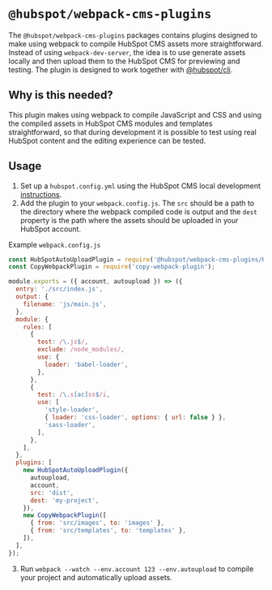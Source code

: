 # `@hubspot/webpack-cms-plugins`

The `@hubspot/webpack-cms-plugins` packages contains plugins designed to make using webpack to compile HubSpot CMS assets more straightforward. Instead of using `webpack-dev-server`, the idea is to use generate assets locally and then upload them to the HubSpot CMS for previewing and testing. The plugin is designed to work together with [@hubspot/cli](https://www.npmjs.com/package/@hubspot/cli).

## Why is this needed?

This plugin makes using webpack to compile JavaScript and CSS and using the compiled assets in HubSpot CMS modules and templates straightforward, so that during development it is possible to test using real HubSpot content and the editing experience can be tested.

## Usage

1. Set up a `hubspot.config.yml` using the HubSpot CMS local development [instructions](https://designers.hubspot.com/docs/tools/local-development).
2. Add the plugin to your `webpack.config.js`. The `src` should be a path to the directory where the webpack compiled code is output and the `dest` property is the path where the assets should be uploaded in your HubSpot account.

Example `webpack.config.js`

```js
const HubSpotAutoUploadPlugin = require('@hubspot/webpack-cms-plugins/HubSpotAutoUploadPlugin');
const CopyWebpackPlugin = require('copy-webpack-plugin');

module.exports = ({ account, autoupload }) => ({
  entry: './src/index.js',
  output: {
    filename: 'js/main.js',
  },
  module: {
    rules: [
      {
        test: /\.js$/,
        exclude: /node_modules/,
        use: {
          loader: 'babel-loader',
        },
      },
      {
        test: /\.s[ac]ss$/i,
        use: [
          'style-loader',
          { loader: 'css-loader', options: { url: false } },
          'sass-loader',
        ],
      },
    ],
  },
  plugins: [
    new HubSpotAutoUploadPlugin({
      autoupload,
      account,
      src: 'dist',
      dest: 'my-project',
    }),
    new CopyWebpackPlugin([
      { from: 'src/images', to: 'images' },
      { from: 'src/templates', to: 'templates' },
    ]),
  ],
});
```

3. Run `webpack --watch --env.account 123 --env.autoupload` to compile your project and automatically upload assets.
